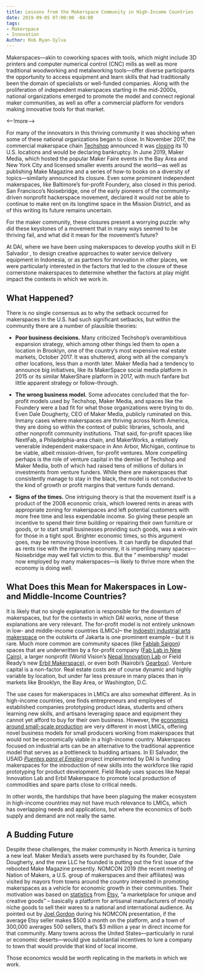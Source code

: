 ```yaml
---
title: Lessons from the Makerspace Community in High-Income Countries
date: 2019-09-05 07:00:00 -04:00
tags:
- Makerspace
- Innovation
Author: Rob Ryan-Sylva
---
```


Makerspaces—akin to coworking spaces with tools, which might include 3D printers and computer numerical control (CNC) mills as well as more traditional woodworking and metalworking tools—offer diverse participants the opportunity to access equipment and learn skills that had traditionally been the domain of specialists or well-funded companies. Along with the proliferation of independent makerspaces starting in the mid-2000s, national organizations emerged to promote the model and connect regional maker communities, as well as offer a commercial platform for vendors making innovative tools for that market.

<--!more-->

For many of the innovators in this thriving community it was shocking when some of these national organizations began to close. In November 2017, the commercial makerspace chain [Techshop](https://en.wikipedia.org/wiki/TechShop) announced it was [closing](https://techcrunch.com/2017/11/15/techshop-shuts-down-all-u-s-locations-declares-bankruptcy/) its 10 U.S. locations and would be declaring bankruptcy. In June 2019, Maker Media, which hosted the popular Maker Faire events in the Bay Area and New York City and licensed smaller events around the world—as well as publishing Make Magazine and a series of how-to books on a diversity of topics—similarly announced its closure. Even some prominent independent makerspaces, like Baltimore’s for-profit Foundery, also closed in this period. San Francisco’s Noisebridge, one of the early pioneers of the community-driven nonprofit hackerspace movement, declared it would not be able to continue to make rent on its longtime space in the Mission District, and as of this writing its future remains uncertain.

For the maker community, these closures present a worrying puzzle: why did these keystones of a movement that in many ways seemed to be thriving fail, and what did it mean for the movement’s future?

At DAI, where we have been using makerspaces to develop youths skill in El Salvador , to design creative approaches to water service delivery equipment in Indonesia, or as partners for innovation in other places, we were particularly interested in the factors that led to the closure of these cornerstone makerspaces to determine whether the factors at play might impact the contexts in which we work in.

## What Happened?

There is no single consensus as to why the setback occurred for makerspaces in the U.S. had such significant setbacks, but within the community there are a number of plausible theories:

* **Poor business decisions.** Many criticized Techshop’s overambitious expansion strategy, which among other things led them to open a location in Brooklyn, one of the country’s most expensive real estate markets, October 2017. It was shuttered, along with all the company’s other locations, less than a month later. Maker Media had a tendency to announce big initiatives, like its MakerSpace social media platform in 2015 or its similar MakerShare platform in 2017, with much fanfare but little apparent strategy or follow-through.

* **The wrong business model.** Some advocates concluded that the for-profit models used by Techshop, Maker Media, and spaces like the Foundery were a bad fit for what those organizations were trying to do. Even Dale Dougherty, CEO of Maker Media, publicly ruminated on this. Inmany cases where makerspaces are thriving across North America, they are doing so within the context of public libraries, schools, and other nonprofit community institutions. That said, for-profit spaces like NextFab, a Philadelphia-area chain, and MakerWorks, a relatively venerable independent makerspace in Ann Arbor, Michigan, continue to be viable, albeit mission-driven, for-profit ventures. More compelling perhaps is the role of venture capital in the demise of Techshop and Maker Media, both of which had raised tens of millions of dollars in investments from venture funders. While there are makerspaces that consistently manage to stay in the black, the model is not conducive to the kind of growth or profit margins that venture funds demand.

* **Signs of the times.** One intriguing theory is that the movement itself is a product of the 2008 economic crisis, which lowered rents in areas with appropriate zoning for makerspaces and left potential customers with more free time and less expendable income. So giving these people an incentive to spend their time building or repairing their own furniture or goods, or to start small businesses providing such goods, was a win-win for those in a tight spot. Brighter economic times, so this argument goes, may be removing those incentives. It can hardly be disputed that as rents rise with the improving economy, it is imperiling many spaces—Noisebridge may well fall victim to this. But the “ membership” model now employed by many makerspaces—is likely to thrive more when the economy is doing well.

## What Does this Mean for Makerspaces in Low- and Middle-Income Countries?

It is likely that no single explanation is responsible for the downturn of makerspaces, but for the contexts in which DAI works, none of these explanations are very relevant. The for-profit model is not entirely unknown in low- and middle-income countries (LMICs)– the [Indoestri industrial arts makerspace](http://www.indoestri.com/) on the outskirts of Jakarta is one prominent example – but it is rare. Much more common are community spaces (like [Fablab Saigon](https://www.fablabs.io/labs/fablabsaigon)) spaces that are underwritten by a for-profit company ([Fab Lab in New Cairo](https://www.facebook.com/fablabnewcairo/)), a larger nonprofit (World Vision’s [Nepal Innovation Lab](https://www.wvi.org/nepal/nepal-innovation-lab) or Field Ready’s new [Erbil Makerspace](https://www.facebook.com/FieldreadyErbilMaker/)), or even both (Nairobi’s [Gearbox](http://www.gearbox.co.ke/)). Venture capital is a non-factor. Real estate costs are of course dynamic and highly variable by location, but under far less pressure in many places than in markets like Brooklyn, the Bay Area, or Washington, D.C.

The use cases for makerspaces in LMICs are also somewhat different. As in high-income countries, one finds entrepreneurs and employees of established companies prototyping product ideas, students and others learning new skills, and artisans leveraging space and equipment they cannot yet afford to buy for their own business. However, the [economics around small-scale production](https://dai-global-digital.com/you-keep-using-that-word-why-scale-doesnt-mean-what-you-think-it-means.html) are very different in most LMICs, offering novel business models for small producers working from makerspaces that would not be economically viable in a high-income country. Makerspaces focused on industrial arts can be an alternative to the traditional apprentice model that serves as a bottleneck to budding artisans. In El Salvador, the USAID *[Puentes para el Empleo](https://www.facebook.com/USAIDpuentesempleo/)* project implemented by DAI is funding makerspaces for the introduction of new skills into the workforce like rapid prototyping for product development. Field Ready uses spaces like Nepal Innovation Lab and Erbil Makerspace to promote local production of commodities and spare parts close to critical needs.

In other words, the hardships that have been plaguing the maker ecosystem in high-income countries may not have much relevance to LMICs, which has overlapping needs and applications, but where the economics of both supply and demand are not really the same.

## A Budding Future

Despite these challenges, the maker community in North America is turning a new leaf. Maker Media’s assets were purchased by its founder, Dale Dougherty, and the new LLC he founded is putting out the first issue of the rebooted Make Magazine presently. NOMCON 2019 (the recent meeting of Nation of Makers, a U.S. group of makerspaces and their affiliates) was visited by mayors from towns around the country interested in promoting makerspaces as a vehicle for economic growth in their communities. Their motivation was based on [statistics](https://dashboards.mysidewalk.com/etsy-economic-impact-1532038450) from [Etsy](https://www.etsy.com/), “a marketplace for unique and creative goods” – basically a platform for artisanal manufacturers of mostly niche goods to sell their wares to a national and international audience. As pointed out by [Joel Gordon](https://twitter.com/tinkerguy1?lang=en) during his NOMCON presentation, if the average Etsy seller makes $500 a month on the platform, and a town of 300,000 averages 500 sellers, that’s $3 million a year in direct income for that community. Many towns across the United States—particularly in rural or economic deserts—would give substantial incentives to lure a company to town that would provide that kind of local income.

Those economics would be worth replicating in the markets in which we work.